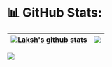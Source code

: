# 📊 GitHub Stats:

| <a href="https://github.com/Laksh-Mendpara/github-readme-stats"><img align="center" src="https://github-readme-stats.vercel.app/api?username=Laksh-Mendpara&show_icons=true&include_all_commits=true&theme=buefy&hide_border=true" alt="Laksh's github stats" /></a> | <a href="https://github.com/Laksh-Mendpara/github-readme-stats"><img align="center" src="https://github-readme-stats.vercel.app/api/top-langs/?username=Laksh-Mendpara&layout=compact&theme=buefy&hide_border=true" /></a> |
| ------------- | ------------- |

<a href="https://github.com/Laksh-Mendpara/github-readme-stats">
   <img align="center" src="https://github-readme-stats.vercel.app/api/top-langs/?username=Laksh-Mendpara&layout=compact&theme=buefy&hide_border=true&count_private=true" />
</a>
